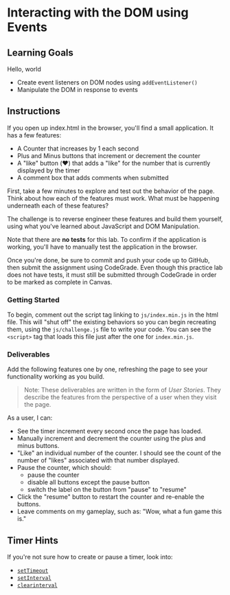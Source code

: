 # Interacting with the DOM using Events

## Learning Goals

Hello, world

- Create event listeners on DOM nodes using `addEventListener()`
- Manipulate the DOM in response to events

## Instructions

If you open up index.html in the browser, you'll find a small application. It
has a few features:

- A Counter that increases by 1 each second
- Plus and Minus buttons that increment or decrement the counter
- A "like" button (❤️) that adds a "like" for the number that is currently
  displayed by the timer
- A comment box that adds comments when submitted

First, take a few minutes to explore and test out the behavior of the page.
Think about how each of the features must work. What must be happening
underneath each of these features?

The challenge is to reverse engineer these features and build them yourself,
using what you've learned about JavaScript and DOM Manipulation.

Note that there are **no tests** for this lab. To confirm if the application is
working, you'll have to manually test the application in the browser.

Once you're done, be sure to commit and push your code up to GitHub, then submit
the assignment using CodeGrade. Even though this practice lab does not have
tests, it must still be submitted through CodeGrade in order to be marked as
complete in Canvas.

### Getting Started

To begin, comment out the script tag linking to `js/index.min.js` in the html
file. This will "shut off" the existing behaviors so you can begin recreating
them, using the `js/challenge.js` file to write your code. You can see the
`<script>` tag that loads this file just after the one for `index.min.js`.

### Deliverables

Add the following features one by one, refreshing the page to see your
functionality working as you build.

> Note: These deliverables are written in the form of _User Stories_. They
> describe the features from the perspective of a user when they visit the page.

As a user, I can:

- See the timer increment every second once the page has loaded.
- Manually increment and decrement the counter using the plus and minus buttons.
- "Like" an individual number of the counter. I should see the count of the
  number of "likes" associated with that number displayed.
- Pause the counter, which should:
  - pause the counter
  - disable all buttons except the pause button
  - switch the label on the button from "pause" to "resume"
- Click the "resume" button to restart the counter and re-enable the buttons.
- Leave comments on my gameplay, such as: "Wow, what a fun game this is."

## Timer Hints

If you're not sure how to create or pause a timer, look into:

- [`setTimeout`](https://developer.mozilla.org/en-US/docs/Web/API/WindowOrWorkerGlobalScope/setTimeout)
- [`setInterval`](https://developer.mozilla.org/en-US/docs/Web/API/WindowOrWorkerGlobalScope/setInterval)
- [`clearinterval`](https://developer.mozilla.org/en-US/docs/Web/API/WindowOrWorkerGlobalScope/clearInterval)
